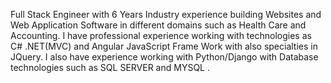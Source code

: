 Full Stack Engineer with 6 Years Industry experience building Websites and Web Application Software in different domains such as Health Care and Accounting. I have professional experience working with technologies as C# .NET(MVC) and Angular JavaScript Frame Work with also specialties in JQuery. I also have experience working with Python/Django with Database technologies such as SQL SERVER and MYSQL .
